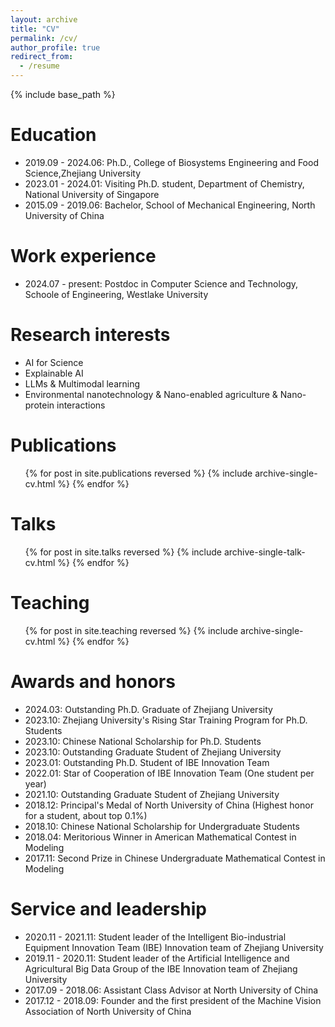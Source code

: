 ```yaml
---
layout: archive
title: "CV"
permalink: /cv/
author_profile: true
redirect_from:
  - /resume
---
```


{% include base_path %}

Education
======
* 2019.09 - 2024.06:  Ph.D.,  College of Biosystems Engineering and Food Science,Zhejiang University 
* 2023.01 - 2024.01:  Visiting Ph.D. student, Department of Chemistry, National University of Singapore
* 2015.09 - 2019.06:  Bachelor, School of Mechanical Engineering, North University of China

Work experience
======
* 2024.07 - present:  Postdoc in Computer Science and Technology, Schoole of Engineering, Westlake University

Research interests
======
* AI for Science
* Explainable AI
* LLMs & Multimodal learning
* Environmental nanotechnology & Nano-enabled agriculture & Nano-protein interactions


Publications
======
  <ul>{% for post in site.publications reversed %}
    {% include archive-single-cv.html %}
  {% endfor %}</ul>
  
Talks
======
  <ul>{% for post in site.talks reversed %}
    {% include archive-single-talk-cv.html  %}
  {% endfor %}</ul>
  
Teaching
======
  <ul>{% for post in site.teaching reversed %}
    {% include archive-single-cv.html %}
  {% endfor %}</ul>

Awards and honors
======
* 2024.03:  Outstanding Ph.D. Graduate of Zhejiang University
* 2023.10:  Zhejiang University's Rising Star Training Program for Ph.D. Students
* 2023.10:  Chinese National Scholarship for Ph.D. Students
* 2023.10:  Outstanding Graduate Student of Zhejiang University
* 2023.01:	Outstanding Ph.D. Student of IBE Innovation Team
* 2022.01:	Star of Cooperation of IBE Innovation Team (One student per year)
* 2021.10:	Outstanding Graduate Student of Zhejiang University
* 2018.12:	Principal's Medal of North University of China (Highest honor for a student, about top 0.1%)
* 2018.10:	Chinese National Scholarship for Undergraduate Students
* 2018.04:	Meritorious Winner in American Mathematical Contest in Modeling
* 2017.11:	Second Prize in Chinese Undergraduate Mathematical Contest in Modeling

Service and leadership
======
* 2020.11 - 2021.11:  Student leader of the Intelligent Bio-industrial Equipment Innovation Team (IBE) Innovation team of Zhejiang University
* 2019.11 - 2020.11:	Student leader of the Artificial Intelligence and Agricultural Big Data Group of the IBE Innovation team of Zhejiang University
* 2017.09 - 2018.06:	Assistant Class Advisor at North University of China
* 2017.12 - 2018.09:	Founder and the first president of the Machine Vision Association of North University of China

